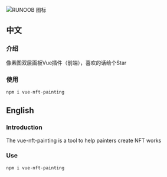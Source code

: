 ![RUNOOB 图标](https://www.uonus.net/logo.png)

## 中文

### 介绍

像素图双层画板Vue插件（前端），喜欢的话给个Star


### 使用

```javascript
npm i vue-nft-painting
```

## English

### Introduction

The vue-nft-painting is a tool to help painters create NFT works

### Use

```javascript
npm i vue-nft-painting
```


